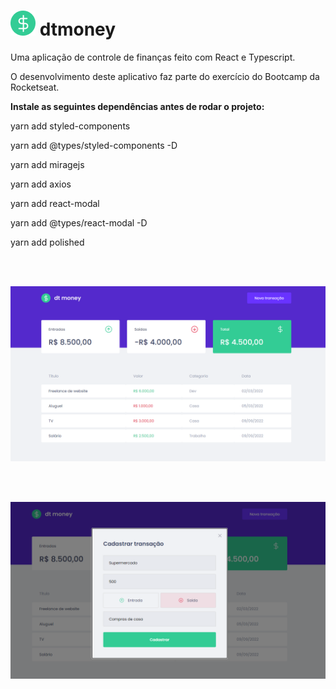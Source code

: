 # <img src="https://raw.githubusercontent.com/gregoryi2/dtmoney/master/public/favicon.png"> dtmoney
Uma aplicação de controle de finanças feito com React e Typescript.

O desenvolvimento deste aplicativo faz parte do exercício do Bootcamp da Rocketseat.


<strong>Instale as seguintes dependências antes de rodar o projeto:</strong>

yarn add styled-components

yarn add @types/styled-components -D

yarn add miragejs

yarn add axios

yarn add react-modal

yarn add @types/react-modal -D

yarn add polished

<br><br>

<img src="https://raw.githubusercontent.com/gregoryi2/dtmoney/master/Print.png">

<br><br>

<img src="https://raw.githubusercontent.com/gregoryi2/dtmoney/master/Print%202.png">
